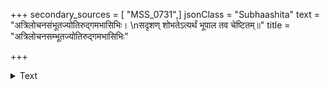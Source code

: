 +++
secondary_sources = [ "MSS_0731",]
jsonClass = "Subhaashita"
text = "अत्रिलोचनसंभूतज्योतिरुद्गमभासिभिः।  \nसदृशण् शोभतेऽत्यर्थं भूपाल तव चेष्टितम्॥"
title = "अत्रिलोचनसम्भूतज्योतिरुद्गमभासिभिः"

+++

<details><summary>Text</summary>

अत्रिलोचनसंभूतज्योतिरुद्गमभासिभिः।  
सदृशण् शोभतेऽत्यर्थं भूपाल तव चेष्टितम्॥
</details>
